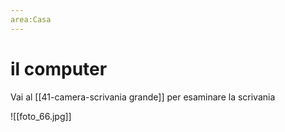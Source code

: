 ```yaml
---
area:Casa
---
```

# il computer

Vai al [[41-camera-scrivania grande]] per esaminare la scrivania

![[foto_66.jpg]]